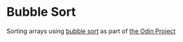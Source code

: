 # Bubble Sort

Sorting arrays using [bubble sort](http://en.wikipedia.org/wiki/Bubble_sort) as
part of
[the Odin Project](https://www.theodinproject.com/courses/ruby-programming/lessons/bubble-sort)
